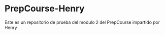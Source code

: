 # PrepCourse-Henry
Este es un repositorio de prueba del modulo 2 del PrepCourse impartido por Henry
